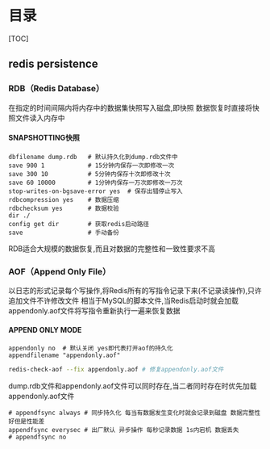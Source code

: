 # 目录

[TOC]

## redis persistence

### RDB（Redis Database）

在指定的时间间隔内将内存中的数据集快照写入磁盘,即快照 数据恢复时直接将快照文件读入内存中

#### SNAPSHOTTING快照

```shell
dbfilename dump.rdb   # 默认持久化到dump.rdb文件中 
save 900 1            # 15分钟内保存一次即修改一次
save 300 10           # 5分钟内保存十次即修改十次
save 60 10000         # 1分钟内保存一万次即修改一万次
stop-writes-on-bgsave-error yes  # 保存出错停止写入
rdbcompression yes    # 数据压缩
rdbchecksum yes       # 数据校验
dir ./                
config get dir        # 获取redis启动路径
save                  # 手动备份
```

RDB适合大规模的数据恢复,而且对数据的完整性和一致性要求不高

### AOF（Append Only File）

以日志的形式记录每个写操作,将Redis所有的写指令记录下来(不记录读操作),只许追加文件不许修改文件 相当于MySQL的脚本文件,当Redis启动时就会加载appendonly.aof文件将写指令重新执行一遍来恢复数据

#### APPEND ONLY MODE

```shell
appendonly no  # 默认关闭 yes即代表打开aof的持久化
appendfilename "appendonly.aof"
```

```bash
redis-check-aof --fix appendonly.aof # 修复appendonly.aof文件
```

dump.rdb文件和appendonly.aof文件可以同时存在,当二者同时存在时优先加载appendonly.aof文件

```shell
# appendfsync always # 同步持久化 每当有数据发生变化时就会记录到磁盘 数据完整性好但是性能差
appendfsync everysec # 出厂默认 异步操作 每秒记录数据 1s内宕机 数据丢失
# appendfsync no
```



